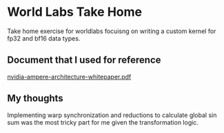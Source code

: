 # World Labs Take Home
Take home exercise for worldlabs focuisng on writing a custom kernel for fp32 and bf16 data types.

## Document that I used for reference
[nvidia-ampere-architecture-whitepaper.pdf](https://github.com/user-attachments/files/22695924/nvidia-ampere-architecture-whitepaper.pdf)

## My thoughts
Implementing warp synchronization and reductions to calculate global sin sum was the most tricky part for me given the transformation logic.
